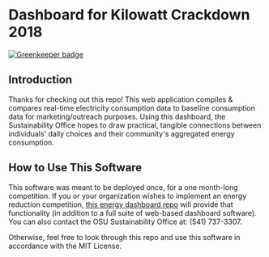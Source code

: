 # Dashboard for Kilowatt Crackdown 2018

[![Greenkeeper badge](https://badges.greenkeeper.io/OSU-Sustainability-Office/kilowatt-crackdown.svg)](https://greenkeeper.io/)

## Introduction
Thanks for checking out this repo! This web application compiles & compares real-time electricity consumption data to baseline consumption data for marketing/outreach purposes. Using this dashboard, the Sustainability Office hopes to draw practical, tangible connections between individuals' daily choices and their community's aggregated energy consumption.

## How to Use This Software
This software was meant to be deployed once, for a one month-long competition. If you or your organization wishes to implement an energy reduction competition, [this energy dashboard repo](https://github.com/DSchroederOSU/SeniorCapstone) will provide that functionality (in addition to a full suite of web-based dashboard software). You can also contact the OSU Sustainability Office at: (541) 737-3307.

Otherwise, feel free to look through this repo and use this software in accordance with the MIT License.
